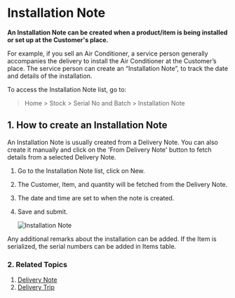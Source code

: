 <!-- add-breadcrumbs -->
# Installation Note

**An Installation Note can be created when a product/item is being installed or set up at the Customer's place.**

For example, if you sell an Air Conditioner, a service person generally accompanies the delivery to install the Air Conditioner at the Customer’s place. The service person can create an “Installation Note”, to track the date and details of the installation.

To access the Installation Note list, go to:
> Home > Stock > Serial No and Batch > Installation Note

## 1. How to create an Installation Note
An Installation Note is usually created from a Delivery Note. You can also create it manually and click on the 'From Delivery Note' button to fetch details from a selected Delivery Note.

1. Go to the Installation Note list, click on New.
1. The Customer, Item, and quantity will be fetched from the Delivery Note.
1. The date and time are set to when the note is created.
1. Save and submit.

    <img class="screenshot" alt="Installation Note" src="{{docs_base_url}}/v13/assets/img/stock/installation-note.png">

Any additional remarks about the installation can be added. If the Item is serialized, the serial numbers can be added in Items table.

### 2. Related Topics
1. [Delivery Note](/docs/v13/user/manual/en/stock/delivery-note)
1. [Delivery Trip](/docs/v13/user/manual/en/stock/delivery-trip)